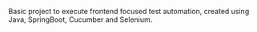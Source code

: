Basic project to execute frontend focused test automation, created using Java, SpringBoot, Cucumber and Selenium.

